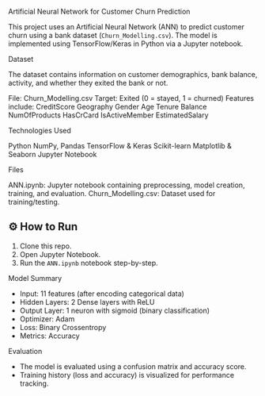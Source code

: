 Artificial Neural Network for Customer Churn Prediction

This project uses an Artificial Neural Network (ANN) to predict customer churn using a bank dataset (`Churn_Modelling.csv`). The model is implemented using TensorFlow/Keras in Python via a Jupyter notebook.

Dataset

The dataset contains information on customer demographics, bank balance, activity, and whether they exited the bank or not.

 File: Churn_Modelling.csv
 Target: Exited (0 = stayed, 1 = churned)
 Features include:
   CreditScore
   Geography
   Gender
   Age
   Tenure
   Balance
   NumOfProducts
   HasCrCard
   IsActiveMember
   EstimatedSalary

Technologies Used

 Python
 NumPy, Pandas
 TensorFlow & Keras
 Scikit-learn
 Matplotlib & Seaborn
 Jupyter Notebook

Files

ANN.ipynb: Jupyter notebook containing preprocessing, model creation, training, and evaluation.
Churn_Modelling.csv: Dataset used for training/testing.

## ⚙️ How to Run

1. Clone this repo.
2. Open Jupyter Notebook.   
3. Run the `ANN.ipynb` notebook step-by-step.

Model Summary

* Input: 11 features (after encoding categorical data)
* Hidden Layers: 2 Dense layers with ReLU
* Output Layer: 1 neuron with sigmoid (binary classification)
* Optimizer: Adam
* Loss: Binary Crossentropy
* Metrics: Accuracy

Evaluation

* The model is evaluated using a confusion matrix and accuracy score.
* Training history (loss and accuracy) is visualized for performance tracking.
